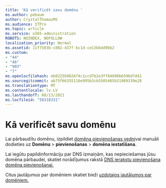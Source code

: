 ```yaml
---
title: 'Kā verificēt savu domēnu '
ms.author: pebaum
author: CrystalThomasMS
ms.audience: ITPro
ms.topic: article
ms.service: o365-administration
ROBOTS: NOINDEX, NOFOLLOW
localization_priority: Normal
ms.assetid: 11f7503b-c802-437f-bc1d-ce13bb4d9bb2
ms.custom:
- "44"
- "46"
- "903"
- "7"
ms.openlocfilehash: eb0225b9826f4c1ccd7b2e3ff84898b6596d7d41
ms.sourcegitcommit: ab75f66355116e995b3cb5505465b31989339e28
ms.translationtype: MT
ms.contentlocale: lv-LV
ms.lasthandoff: 08/13/2021
ms.locfileid: "58318331"
---
```

# <a name="how-to-verify-your-domain"></a>Kā verificēt savu domēnu

Lai pārbaudītu domēnu, izpildiet [domēna pievienošanas vedni](https://admin.microsoft.com/Adminportal#/Domains/Wizard)vai manuāli dodieties uz **Domēnu**  >  **pievienošanas**  >  **domēna iestatīšana.**

Lai iegūtu papildinformāciju par DNS izmaiņām, kas nepieciešamas jūsu domēna pārbaudei, skatiet norādījumus rakstā [DNS ierakstu pievienošana domēna pievienošanai.](https://docs.microsoft.com/microsoft-365/admin/get-help-with-domains/create-dns-records-at-any-dns-hosting-provider)

Citus jautājumus par domēniem skatiet bieži [uzdotajos jautājumos par domēniem.](https://docs.microsoft.com/microsoft-365/admin/setup/domains-faq)
